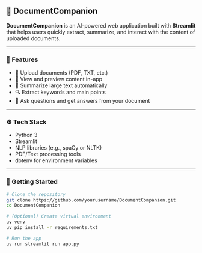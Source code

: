 ## 📄 DocumentCompanion

**DocumentCompanion** is an AI-powered web application built with **Streamlit** that helps users quickly extract, summarize, and interact with the content of uploaded documents.

---

### 🚀 Features

* 📁 Upload documents (PDF, TXT, etc.)
* 📄 View and preview content in-app
* 🧠 Summarize large text automatically
* 🔍 Extract keywords and main points
* 💬 Ask questions and get answers from your document

---

### ⚙️ Tech Stack

* Python 3
* Streamlit
* NLP libraries (e.g., spaCy or NLTK)
* PDF/Text processing tools
* dotenv for environment variables

---

### 🔧 Getting Started

```bash
# Clone the repository
git clone https://github.com/yourusername/DocumentCompanion.git
cd DocumentCompanion

# (Optional) Create virtual environment
uv venv
uv pip install -r requirements.txt

# Run the app
uv run streamlit run app.py
